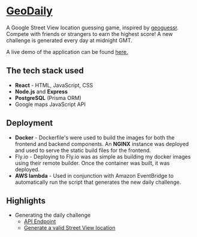 # [GeoDaily](https://geodaily.online/login)
A Google Street View location guessing game, inspired by [geoguessr](https://www.geoguessr.com/). Compete with friends or strangers to earn the highest score! A new challenge is generated every day at midnight GMT.

A live demo of the application can be found [here.](https://geodaily.online/login)

## The tech stack used
- **React** - HTML, JavaScript, CSS
- **Node.js** and **Express**
- **PostgreSQL** (Prisma ORM)
- Google maps JavaScript API
## Deployment
- **Docker** - Dockerfile's were used to build the images for both the frontend and backend components. An **NGINX** instance was deployed and used to serve the static build files for the frontend.
- Fly.io - Deploying to Fly.io was as simple as building my docker images using their remote builder. Once the container was built, it was deployed.
- **AWS lambda** - Used in conjunction with Amazon EventBridge to automatically run the script that generates the new daily challenge.
## Highlights
- Generating the daily challenge
	- [API Endpoint](https://github.com/ehartley38/dailyGeoProject/blob/89d3f7a85fb0cc0ff80d1225f95a1244496e2f28/server/src/controllers/challenges.ts#L157-L238)
	- [Generate a valid Street View location](https://github.com/ehartley38/dailyGeoProject/blob/89d3f7a85fb0cc0ff80d1225f95a1244496e2f28/server/src/utils/getValidStreetView.ts#L44-L68)
	
